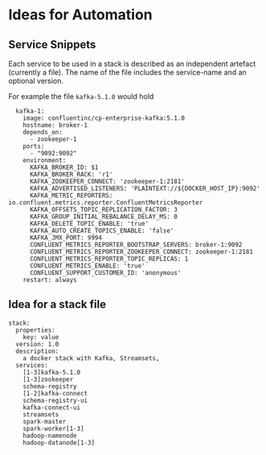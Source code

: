 # Ideas for Automation

## Service Snippets

Each service to be used in a stack is described as an independent artefact (currently a file). The name of the file includes the service-name and an optional version. 

For example the file `kafka-5.1.0` would hold

```
  kafka-1:
    image: confluentinc/cp-enterprise-kafka:5.1.0
    hostname: broker-1
    depends_on:
      - zookeeper-1
    ports:
      - "9092:9092"
    environment:
      KAFKA_BROKER_ID: $1
      KAFKA_BROKER_RACK: 'r1'
      KAFKA_ZOOKEEPER_CONNECT: 'zookeeper-1:2181'
      KAFKA_ADVERTISED_LISTENERS: 'PLAINTEXT://${DOCKER_HOST_IP}:9092'
      KAFKA_METRIC_REPORTERS: io.confluent.metrics.reporter.ConfluentMetricsReporter
      KAFKA_OFFSETS_TOPIC_REPLICATION_FACTOR: 3
      KAFKA_GROUP_INITIAL_REBALANCE_DELAY_MS: 0
      KAFKA_DELETE_TOPIC_ENABLE: 'true'
      KAFKA_AUTO_CREATE_TOPICS_ENABLE: 'false'
      KAFKA_JMX_PORT: 9994
      CONFLUENT_METRICS_REPORTER_BOOTSTRAP_SERVERS: broker-1:9092
      CONFLUENT_METRICS_REPORTER_ZOOKEEPER_CONNECT: zookeeper-1:2181
      CONFLUENT_METRICS_REPORTER_TOPIC_REPLICAS: 1
      CONFLUENT_METRICS_ENABLE: 'true'
      CONFLUENT_SUPPORT_CUSTOMER_ID: 'anonymous'
    restart: always
```


## Idea for a stack file
```
stack: 
  properties: 
    key: value
  version: 1.0
  description: 
    a docker stack with Kafka, Streamsets, 
  services:
    [1-3]kafka-5.1.0
    [1-3]zookeeper
    schema-registry
    [1-2]kafka-connect
    schema-registry-ui
    kafka-connect-ui
    streamsets
    spark-master
    spark-worker[1-3]
    hadoop-namenode
    hadoop-datanode[1-3]
```    
    
